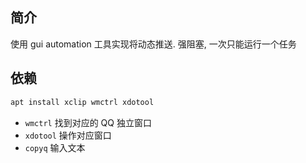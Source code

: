 ## 简介

使用 gui automation 工具实现将动态推送. 强阻塞, 一次只能运行一个任务

## 依赖

```sh
apt install xclip wmctrl xdotool
```

- `wmctrl` 找到对应的 QQ 独立窗口
- `xdotool` 操作对应窗口
- `copyq` 输入文本
